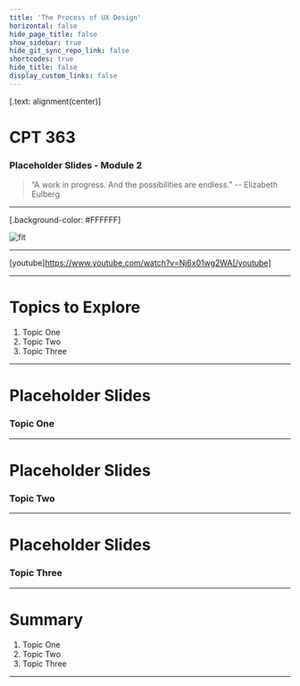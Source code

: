 ```yaml
---
title: 'The Process of UX Design'
horizontal: false
hide_page_title: false
show_sidebar: true
hide_git_sync_repo_link: false
shortcodes: true
hide_title: false
display_custom_links: false
---
```


[.text: alignment(center)]

# CPT 363

### Placeholder Slides - Module 2

> “A work in progress. And the possibilities are endless.”
-- Elizabeth Eulberg

---

[.background-color: #FFFFFF]

![fit](https://hibbittsdesign.org/images/ux-toolkit-8-no-numbers.png "Diagram of user experience design process/techniques")

---

[youtube]https://www.youtube.com/watch?v=Nj6x01wg2WA[/youtube]

---

# Topics to Explore
1. Topic One  
2. Topic Two   
3. Topic Three  

---

# Placeholder Slides

### Topic One

---

# Placeholder Slides

### Topic Two

---

# Placeholder Slides

### Topic Three

---

# Summary
1. Topic One  
2. Topic Two   
3. Topic Three  

---
